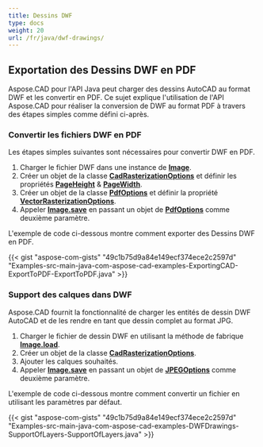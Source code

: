 ```yaml
---
title: Dessins DWF
type: docs
weight: 20
url: /fr/java/dwf-drawings/
---
```


## **Exportation des Dessins DWF en PDF**

Aspose.CAD pour l'API Java peut charger des dessins AutoCAD au format DWF et les convertir en PDF. Ce sujet explique l'utilisation de l'API Aspose.CAD pour réaliser la conversion de DWF au format PDF à travers des étapes simples comme défini ci-après.

### **Convertir les fichiers DWF en PDF**

Les étapes simples suivantes sont nécessaires pour convertir DWF en PDF.

1. Charger le fichier DWF dans une instance de [**Image**](https://reference.aspose.com/cad/java/com.aspose.cad/Image).
1. Créer un objet de la classe [**CadRasterizationOptions**](https://reference.aspose.com/cad/java/com.aspose.cad.imageoptions/CadRasterizationOptions) et définir les propriétés [**PageHeight**](https://reference.aspose.com/cad/java/com.aspose.cad.imageoptions/VectorRasterizationOptions#setPageHeight-float-) & [**PageWidth**](https://reference.aspose.com/cad/java/com.aspose.cad.imageoptions/VectorRasterizationOptions#setPageWidth-float-).
1. Créer un objet de la classe [**PdfOptions**](https://reference.aspose.com/cad/java/com.aspose.cad.imageoptions/PdfOptions) et définir la propriété [**VectorRasterizationOptions**](https://reference.aspose.com/cad/java/com.aspose.cad.imageoptions/VectorRasterizationOptions).
1. Appeler [**Image.save**](https://reference.aspose.com/cad/java/com.aspose.cad/Image#save--) en passant un objet de [**PdfOptions**](https://reference.aspose.com/cad/java/com.aspose.cad.imageoptions/PdfOptions) comme deuxième paramètre.

L'exemple de code ci-dessous montre comment exporter des Dessins DWF en PDF.

{{< gist "aspose-com-gists" "49c1b75d9a84e149ecf374ece2c2597d" "Examples-src-main-java-com-aspose-cad-examples-ExportingCAD-ExportToPDF-ExportToPDF.java" >}}

### **Support des calques dans DWF**

Aspose.CAD fournit la fonctionnalité de charger les entités de dessin DWF AutoCAD et de les rendre en tant que dessin complet au format JPG.

1. Charger le fichier de dessin DWF en utilisant la méthode de fabrique [**Image.load**](https://reference.aspose.com/cad/java/com.aspose.cad/Image#load-java.io.InputStream-).
1. Créer un objet de la classe [**CadRasterizationOptions**](https://reference.aspose.com/cad/java/com.aspose.cad.imageoptions/CadRasterizationOptions).
1. Ajouter les calques souhaités.
1. Appeler [**Image.save**](https://reference.aspose.com/cad/java/com.aspose.cad/Image#save--) en passant un objet de [**JPEGOptions**](https://reference.aspose.com/cad/java/com.aspose.cad.imageoptions/JpegOptions) comme deuxième paramètre.

L'exemple de code ci-dessous montre comment convertir un fichier en utilisant les paramètres par défaut.

{{< gist "aspose-com-gists" "49c1b75d9a84e149ecf374ece2c2597d" "Examples-src-main-java-com-aspose-cad-examples-DWFDrawings-SupportOfLayers-SupportOfLayers.java" >}}
